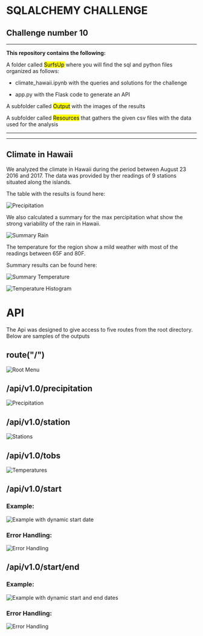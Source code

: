# SQLALCHEMY CHALLENGE
## Challenge number 10 
---

**This repository contains the following:**

A folder called  <mark>SurfsUp</mark>  where you will find the sql and python files organized as follows:

- climate_hawaii.ipynb with the queries and solutions for the challenge

- app.py with the Flask code to generate an API

A subfolder called <mark>Output</mark> with the images of the results

A subfolder called <mark>Resources</mark> that gathers the given csv files with the data used for the analysis

---
---
## Climate in Hawaii
We analyzed the climate in Hawaii during the period between August 23 2016 and 2017. The data was provided by ther readings of 9 stations situated along the islands.

The table with the results is found here:

![Precipitation](/./SurfsUp/Output/Max_prcp.png)

We also calculated a summary for the max percipitation what show the strong variability of the rain in Hawaii.  

![Summary Rain](/./SurfsUp/Output/Summary_stats.png)

The temperature for the region show a mild weather with most of the readings between 65F and 80F. 

Summary results can be found here:

![Summary Temperature](/./SurfsUp/Output/Summary_temps.png)

![Temperature Histogram](/./SurfsUp/Output/Hist_tobs.png)

# API
The Api was designed to give access to five routes from the root directory. Below are samples of the outputs

## route("/")

![Root Menu](/./SurfsUp/Output/Main_menu.png)

## /api/v1.0/precipitation

![Precipitation](/./SurfsUp/Output/Precipitation.png)

## /api/v1.0/station

![Stations](/./SurfsUp/Output/Stations.png)

## /api/v1.0/tobs

![Temperatures](/./SurfsUp/Output/Tobs.png)

## /api/v1.0/start

### Example:
![Example with dynamic start date](/./SurfsUp/Output/Start.png)

### Error Handling:
![Error Handling](/./SurfsUp/Output/Error_start.png)

## /api/v1.0/start/end

### Example:
![Example with dynamic start and end dates](/./SurfsUp/Output/Start_end.png)

### Error Handling:
![Error Handling](/./SurfsUp/Output/Error.png)

